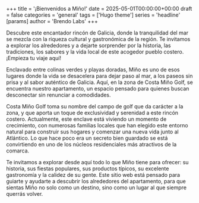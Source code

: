 +++
title = '¡Bienvenidos a Miño!'
date = 2025-05-01T00:00:00+00:00
draft = false
categories = 'general'
tags = ['Hugo theme']
series = 'headline'
[params]
  author = 'Brendo Labs'
+++

Descubre este encantador rincón de Galicia, donde la tranquilidad del mar se mezcla con la riqueza cultural y gastronómica de la región. Te invitamos a explorar los alrededores y a dejarte sorprender por la historia, las tradiciones, los sabores y la vida local de este acogedor pueblo costero. ¡Empieza tu viaje aquí!

<!--more-->

Enclavado entre colinas verdes y playas doradas, Miño es uno de esos lugares donde la vida se desacelera para dejar paso al mar, a los paseos sin prisa y al sabor auténtico de Galicia. Aquí, en la zona de Costa Miño Golf, se encuentra nuestro apartamento, un espacio pensado para quienes buscan desconectar sin renunciar a comodidades.

Costa Miño Golf toma su nombre del campo de golf que da carácter a la zona, y que aporta un toque de exclusividad y serenidad a este rincón costero. Actualmente, este enclave está viviendo un momento de crecimiento, con numerosas familias locales que han elegido este entorno natural para construir sus hogares y comenzar una nueva vida junto al Atlántico. Lo que hace poco era un secreto bien guardado se está convirtiendo en uno de los núcleos residenciales más atractivos de la comarca.

Te invitamos a explorar desde aquí todo lo que Miño tiene para ofrecer: su historia, sus fiestas populares, sus productos típicos, su excelente gastronomía y la calidez de su gente. Este sitio web está pensado para guiarte y ayudarte a descubrir los alrededores del apartamento, para que sientas Miño no solo como un destino, sino como un lugar al que siempre querrás volver.